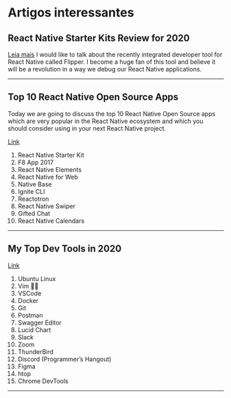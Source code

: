 # Artigos interessantes

## React Native Starter Kits Review for 2020
[Leia mais](https://blog.bitsrc.io/react-native-starter-kits-review-for-2020-f683b3607a6e)
I would like to talk about the recently integrated developer tool for React Native called Flipper. I become a huge fan of this tool and believe it will be a revolution in a way we debug our React Native applications.

---

## Top 10 React Native Open Source Apps
Today we are going to discuss the top 10 React Native Open Source apps which are very popular in the React Native ecosystem and which you should consider using in your next React Native project.

[Link](https://medium.com/javascript-in-plain-english/top-10-react-native-open-source-apps-e483539d72fe)
1. React Native Starter Kit
2. F8 App 2017
3. React Native Elements
4. React Native for Web
5. Native Base
6. Ignite CLI
7. Reactotron
8. React Native Swiper
9. Gifted Chat
10. React Native Calendars

---

## My Top Dev Tools in 2020
[Link](https://medium.com/swlh/my-top-dev-tools-in-2020-ec1fc8571dd3)

1. Ubuntu Linux
2. Vim 🤷‍♂️
3. VSCode
4. Docker
5. Git
6. Postman
7. Swagger Editor
8. Lucid Chart
9. Slack
10. Zoom
11. ThunderBird
12. Discord (Programmer’s Hangout)
13. Figma
14. htop
15. Chrome DevTools

---


